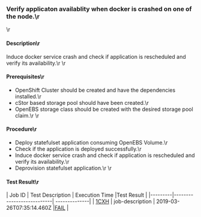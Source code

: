 ### Verify applicaton availablity when docker is crashed on one of the node.\r
\r
#### Description\r
Induce docker service crash and check if application is rescheduled and verify its availability.\r
\r
#### Prerequisites\r
- OpenShift Cluster should be created and have the dependencies installed.\r
- cStor based storage pool should have been created.\r
- OpenEBS storage class should be created with the desired storage pool claim.\r
\r
#### Procedure\r
- Deploy statefulset application consuming OpenEBS Volume.\r
- Check if the application is deployed successfully.\r
- Induce docker service crash and check if application is rescheduled and verify its availability.\r
- Deprovision statefulset application.\r
\r
#### Test Result\r

 | Job ID |   Test Description         | Execution Time |Test Result   |
 |---------|---------------------------| --------------|
 |    <a href="https://gitlab.openebs.ci/openebs/e2e-openshift/-/jobs/1CXH">1CXH</a>   |  job-description           |  2019-03-26T07:35:14.460Z     |<a href="https://e2e-logs.openebs100.io/app/kibana#/discover?_g=(refreshInterval:('$$hashKey':'object:188',display:Off,pause:!f,section:0,value:0),time:(from:'2019-03-26T07:35:14.460Z',mode:absolute,to:'2019-03-26T07:36:37.745Z'))&_a=(columns:!(_source),filters:!(('$state':(store:appState),meta:(alias:!n,disabled:!f,index:'cluster-logs',key:commit_id,negate:!f,params:(query:'7889d1dc95075974dbd669c136a0d3292e181332',type:phrase),type:phrase,value:'7889d1dc95075974dbd669c136a0d3292e181332'),query:(match:(commit_id:(query:'7889d1dc95075974dbd669c136a0d3292e181332',type:phrase)))),('$state':(store:appState),meta:(alias:!n,disabled:!f,index:'cluster-logs',key:pipeline_id,negate:!f,params:(query:'613',type:phrase),type:phrase,value:'613'),query:(match:(pipeline_id:(query:'613',type:phrase))))),index:'cluster-logs',interval:auto,query:(language:lucene,query:''),sort:!('@timestamp',desc))">FAIL</a>  |

